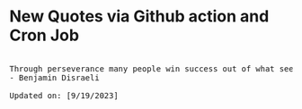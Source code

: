 # New Quotes via Github action and Cron Job

<pre>
<!-- #quote -->
Through perseverance many people win success out of what seemed destined to be certain failure.
- Benjamin Disraeli

Updated on: [9/19/2023]
<!-- #quoteEnd -->
</pre>
